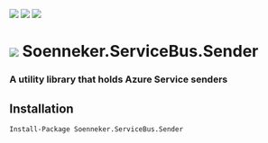 [![](https://img.shields.io/nuget/v/Soenneker.ServiceBus.Sender.svg?style=for-the-badge)](https://www.nuget.org/packages/Soenneker.ServiceBus.Sender/)
[![](https://img.shields.io/github/actions/workflow/status/soenneker/soenneker.servicebus.sender/publish-package.yml?style=for-the-badge)](https://github.com/soenneker/soenneker.servicebus.sender/actions/workflows/publish-package.yml)
[![](https://img.shields.io/nuget/dt/Soenneker.ServiceBus.Sender.svg?style=for-the-badge)](https://www.nuget.org/packages/Soenneker.ServiceBus.Sender/)

# ![](https://user-images.githubusercontent.com/4441470/224455560-91ed3ee7-f510-4041-a8d2-3fc093025112.png) Soenneker.ServiceBus.Sender
### A utility library that holds Azure Service senders

## Installation

```
Install-Package Soenneker.ServiceBus.Sender
```
